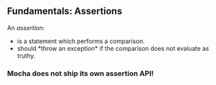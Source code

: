 ## Fundamentals: Assertions

<span>An *assertion*:</span>
<!-- .element: class="fragment" -->

<ul>
  <li class="fragment">is a statement which performs a comparison. 
  <li class="fragment">should *throw an exception* if the comparison does not evaluate as truthy.</li>
</ul>

### Mocha does not ship its own assertion API!
<!-- .element: class="fragment" -->
